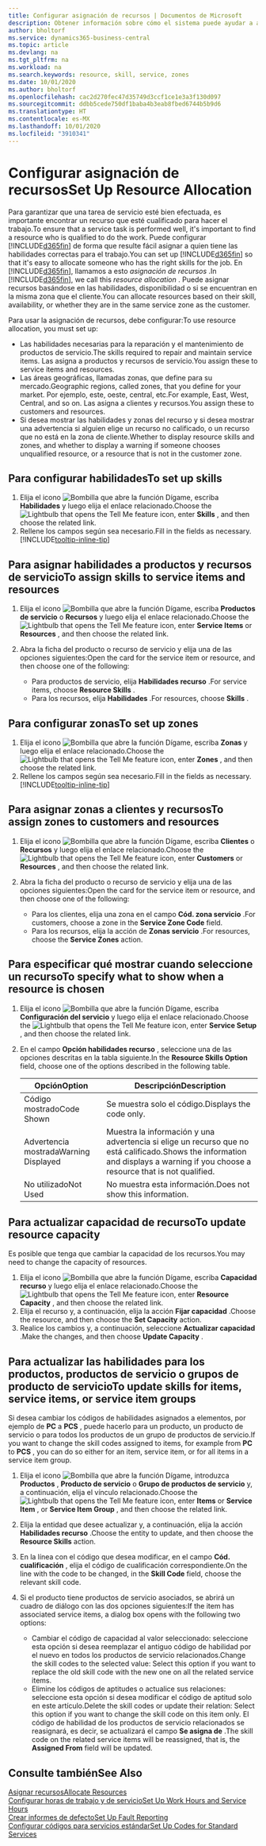 ```yaml
---
title: Configurar asignación de recursos | Documentos de Microsoft
description: Obtener información sobre cómo el sistema puede ayudar a asegurar que se asigna a alguien que tiene las habilidades necesarias para proporcionar un servicio.
author: bholtorf
ms.service: dynamics365-business-central
ms.topic: article
ms.devlang: na
ms.tgt_pltfrm: na
ms.workload: na
ms.search.keywords: resource, skill, service, zones
ms.date: 10/01/2020
ms.author: bholtorf
ms.openlocfilehash: cac2d270fec47d35749d3ccf1ce1e3a3f130d097
ms.sourcegitcommit: ddbb5cede750df1baba4b3eab8fbed6744b5b9d6
ms.translationtype: HT
ms.contentlocale: es-MX
ms.lasthandoff: 10/01/2020
ms.locfileid: "3910341"
---
```

# <a name="set-up-resource-allocation"></a><span data-ttu-id="fc1fa-103">Configurar asignación de recursos</span><span class="sxs-lookup"><span data-stu-id="fc1fa-103">Set Up Resource Allocation</span></span>
<span data-ttu-id="fc1fa-104">Para garantizar que una tarea de servicio esté bien efectuada, es importante encontrar un recurso que esté cualificado para hacer el trabajo.</span><span class="sxs-lookup"><span data-stu-id="fc1fa-104">To ensure that a service task is performed well, it's important to find a resource who is qualified to do the work.</span></span> <span data-ttu-id="fc1fa-105">Puede configurar [!INCLUDE[d365fin](includes/d365fin_md.md)] de forma que resulte fácil asignar a quien tiene las habilidades correctas para el trabajo.</span><span class="sxs-lookup"><span data-stu-id="fc1fa-105">You can set up [!INCLUDE[d365fin](includes/d365fin_md.md)] so that it's easy to allocate someone who has the right skills for the job.</span></span> <span data-ttu-id="fc1fa-106">En [!INCLUDE[d365fin](includes/d365fin_md.md)], llamamos a esto _asignación de recursos_ .</span><span class="sxs-lookup"><span data-stu-id="fc1fa-106">In [!INCLUDE[d365fin](includes/d365fin_md.md)], we call this _resource allocation_ .</span></span> <span data-ttu-id="fc1fa-107">Puede asignar recursos basándose en las habilidades, disponibilidad o si se encuentran en la misma zona que el cliente.</span><span class="sxs-lookup"><span data-stu-id="fc1fa-107">You can allocate resources based on their skill, availability, or whether they are in the same service zone as the customer.</span></span> 

<span data-ttu-id="fc1fa-108">Para usar la asignación de recursos, debe configurar:</span><span class="sxs-lookup"><span data-stu-id="fc1fa-108">To use resource allocation, you must set up:</span></span>  
  
* <span data-ttu-id="fc1fa-109">Las habilidades necesarias para la reparación y el mantenimiento de productos de servicio.</span><span class="sxs-lookup"><span data-stu-id="fc1fa-109">The skills required to repair and maintain service items.</span></span> <span data-ttu-id="fc1fa-110">Las asigna a productos y recursos de servicio.</span><span class="sxs-lookup"><span data-stu-id="fc1fa-110">You assign these to service items and resources.</span></span>  
* <span data-ttu-id="fc1fa-111">Las áreas geográficas, llamadas zonas, que define para su mercado.</span><span class="sxs-lookup"><span data-stu-id="fc1fa-111">Geographic regions, called zones, that you define for your market.</span></span> <span data-ttu-id="fc1fa-112">Por ejemplo, este, oeste, central, etc.</span><span class="sxs-lookup"><span data-stu-id="fc1fa-112">For example, East, West, Central, and so on.</span></span> <span data-ttu-id="fc1fa-113">Las asigna a clientes y recursos.</span><span class="sxs-lookup"><span data-stu-id="fc1fa-113">You assign these to customers and resources.</span></span>  
* <span data-ttu-id="fc1fa-114">Si desea mostrar las habilidades y zonas del recurso y si desea mostrar una advertencia si alguien elige un recurso no calificado, o un recurso que no está en la zona de cliente.</span><span class="sxs-lookup"><span data-stu-id="fc1fa-114">Whether to display resource skills and zones, and whether to display a warning if someone chooses unqualified resource, or a resource that is not in the customer zone.</span></span>  

## <a name="to-set-up-skills"></a><span data-ttu-id="fc1fa-115">Para configurar habilidades</span><span class="sxs-lookup"><span data-stu-id="fc1fa-115">To set up skills</span></span>
1. <span data-ttu-id="fc1fa-116">Elija el icono ![Bombilla que abre la función Dígame](media/ui-search/search_small.png "Dígame qué desea hacer"), escriba **Habilidades** y luego elija el enlace relacionado.</span><span class="sxs-lookup"><span data-stu-id="fc1fa-116">Choose the ![Lightbulb that opens the Tell Me feature](media/ui-search/search_small.png "Tell me what you want to do") icon, enter **Skills** , and then choose the related link.</span></span>  
2. <span data-ttu-id="fc1fa-117">Rellene los campos según sea necesario.</span><span class="sxs-lookup"><span data-stu-id="fc1fa-117">Fill in the fields as necessary.</span></span> [!INCLUDE[tooltip-inline-tip](includes/tooltip-inline-tip_md.md)]  

## <a name="to-assign-skills-to-service-items-and-resources"></a><span data-ttu-id="fc1fa-118">Para asignar habilidades a productos y recursos de servicio</span><span class="sxs-lookup"><span data-stu-id="fc1fa-118">To assign skills to service items and resources</span></span>
1. <span data-ttu-id="fc1fa-119">Elija el icono ![Bombilla que abre la función Dígame](media/ui-search/search_small.png "Dígame qué desea hacer"), escriba **Productos de servicio** o **Recursos** y luego elija el enlace relacionado.</span><span class="sxs-lookup"><span data-stu-id="fc1fa-119">Choose the ![Lightbulb that opens the Tell Me feature](media/ui-search/search_small.png "Tell me what you want to do") icon, enter **Service Items** or **Resources** , and then choose the related link.</span></span>  
2. <span data-ttu-id="fc1fa-120">Abra la ficha del producto o recurso de servicio y elija una de las opciones siguientes:</span><span class="sxs-lookup"><span data-stu-id="fc1fa-120">Open the card for the service item or resource, and then choose one of the following:</span></span>  
  
    * <span data-ttu-id="fc1fa-121">Para productos de servicio, elija **Habilidades recurso** .</span><span class="sxs-lookup"><span data-stu-id="fc1fa-121">For service items, choose **Resource Skills** .</span></span>  
    * <span data-ttu-id="fc1fa-122">Para los recursos, elija **Habilidades** .</span><span class="sxs-lookup"><span data-stu-id="fc1fa-122">For resources, choose **Skills** .</span></span>  

## <a name="to-set-up-zones"></a><span data-ttu-id="fc1fa-123">Para configurar zonas</span><span class="sxs-lookup"><span data-stu-id="fc1fa-123">To set up zones</span></span>
1. <span data-ttu-id="fc1fa-124">Elija el icono ![Bombilla que abre la función Dígame](media/ui-search/search_small.png "Dígame qué desea hacer"), escriba **Zonas** y luego elija el enlace relacionado.</span><span class="sxs-lookup"><span data-stu-id="fc1fa-124">Choose the ![Lightbulb that opens the Tell Me feature](media/ui-search/search_small.png "Tell me what you want to do") icon, enter **Zones** , and then choose the related link.</span></span>  
2. <span data-ttu-id="fc1fa-125">Rellene los campos según sea necesario.</span><span class="sxs-lookup"><span data-stu-id="fc1fa-125">Fill in the fields as necessary.</span></span> [!INCLUDE[tooltip-inline-tip](includes/tooltip-inline-tip_md.md)]  

## <a name="to-assign-zones-to-customers-and-resources"></a><span data-ttu-id="fc1fa-126">Para asignar zonas a clientes y recursos</span><span class="sxs-lookup"><span data-stu-id="fc1fa-126">To assign zones to customers and resources</span></span> 
1. <span data-ttu-id="fc1fa-127">Elija el icono ![Bombilla que abre la función Dígame](media/ui-search/search_small.png "Dígame qué desea hacer"), escriba **Clientes** o **Recursos** y luego elija el enlace relacionado.</span><span class="sxs-lookup"><span data-stu-id="fc1fa-127">Choose the ![Lightbulb that opens the Tell Me feature](media/ui-search/search_small.png "Tell me what you want to do") icon, enter **Customers** or **Resources** , and then choose the related link.</span></span>  
2. <span data-ttu-id="fc1fa-128">Abra la ficha del producto o recurso de servicio y elija una de las opciones siguientes:</span><span class="sxs-lookup"><span data-stu-id="fc1fa-128">Open the card for the service item or resource, and then choose one of the following:</span></span>  
  
    * <span data-ttu-id="fc1fa-129">Para los clientes, elija una zona en el campo **Cód. zona servicio** .</span><span class="sxs-lookup"><span data-stu-id="fc1fa-129">For customers, choose a zone in the **Service Zone Code** field.</span></span>  
    * <span data-ttu-id="fc1fa-130">Para los recursos, elija la acción de **Zonas servicio** .</span><span class="sxs-lookup"><span data-stu-id="fc1fa-130">For resources, choose the **Service Zones** action.</span></span>  

## <a name="to-specify-what-to-show-when-a-resource-is-chosen"></a><span data-ttu-id="fc1fa-131">Para especificar qué mostrar cuando seleccione un recurso</span><span class="sxs-lookup"><span data-stu-id="fc1fa-131">To specify what to show when a resource is chosen</span></span>
1. <span data-ttu-id="fc1fa-132">Elija el icono ![Bombilla que abre la función Dígame](media/ui-search/search_small.png "Dígame qué desea hacer"), escriba **Configuración del servicio** y luego elija el enlace relacionado.</span><span class="sxs-lookup"><span data-stu-id="fc1fa-132">Choose the ![Lightbulb that opens the Tell Me feature](media/ui-search/search_small.png "Tell me what you want to do") icon, enter **Service Setup** , and then choose the related link.</span></span> 
2. <span data-ttu-id="fc1fa-133">En el campo **Opción habilidades recurso** , seleccione una de las opciones descritas en la tabla siguiente.</span><span class="sxs-lookup"><span data-stu-id="fc1fa-133">In the **Resource Skills Option** field, choose one of the options described in the following table.</span></span>  
  
    |<span data-ttu-id="fc1fa-134">**Opción**</span><span class="sxs-lookup"><span data-stu-id="fc1fa-134">**Option**</span></span>|<span data-ttu-id="fc1fa-135">**Descripción**</span><span class="sxs-lookup"><span data-stu-id="fc1fa-135">**Description**</span></span>|  
    |------------|-------------|  
    |<span data-ttu-id="fc1fa-136">Código mostrado</span><span class="sxs-lookup"><span data-stu-id="fc1fa-136">Code Shown</span></span> | <span data-ttu-id="fc1fa-137">Se muestra solo el código.</span><span class="sxs-lookup"><span data-stu-id="fc1fa-137">Displays the code only.</span></span>|  
    |<span data-ttu-id="fc1fa-138">Advertencia mostrada</span><span class="sxs-lookup"><span data-stu-id="fc1fa-138">Warning Displayed</span></span> | <span data-ttu-id="fc1fa-139">Muestra la información y una advertencia si elige un recurso que no está calificado.</span><span class="sxs-lookup"><span data-stu-id="fc1fa-139">Shows the information and displays a warning if you choose a resource that is not qualified.</span></span>|  
    |<span data-ttu-id="fc1fa-140">No utilizado</span><span class="sxs-lookup"><span data-stu-id="fc1fa-140">Not Used</span></span> | <span data-ttu-id="fc1fa-141">No muestra esta información.</span><span class="sxs-lookup"><span data-stu-id="fc1fa-141">Does not show this information.</span></span>|  

## <a name="to-update-resource-capacity"></a><span data-ttu-id="fc1fa-142">Para actualizar capacidad de recurso</span><span class="sxs-lookup"><span data-stu-id="fc1fa-142">To update resource capacity</span></span>  
<span data-ttu-id="fc1fa-143">Es posible que tenga que cambiar la capacidad de los recursos.</span><span class="sxs-lookup"><span data-stu-id="fc1fa-143">You may need to change the capacity of resources.</span></span>  
  
1. <span data-ttu-id="fc1fa-144">Elija el icono ![Bombilla que abre la función Dígame](media/ui-search/search_small.png "Dígame qué desea hacer"), escriba **Capacidad recurso** y luego elija el enlace relacionado.</span><span class="sxs-lookup"><span data-stu-id="fc1fa-144">Choose the ![Lightbulb that opens the Tell Me feature](media/ui-search/search_small.png "Tell me what you want to do") icon, enter **Resource Capacity** , and then choose the related link.</span></span>  
2. <span data-ttu-id="fc1fa-145">Elija el recurso y, a continuación, elija la acción **Fijar capacidad** .</span><span class="sxs-lookup"><span data-stu-id="fc1fa-145">Choose the resource, and then choose the **Set Capacity** action.</span></span>  
3. <span data-ttu-id="fc1fa-146">Realice los cambios y, a continuación, seleccione **Actualizar capacidad** .</span><span class="sxs-lookup"><span data-stu-id="fc1fa-146">Make the changes, and then choose **Update Capacity** .</span></span>  

## <a name="to-update-skills-for-items-service-items-or-service-item-groups"></a><span data-ttu-id="fc1fa-147">Para actualizar las habilidades para los productos, productos de servicio o grupos de producto de servicio</span><span class="sxs-lookup"><span data-stu-id="fc1fa-147">To update skills for items, service items, or service item groups</span></span>
<span data-ttu-id="fc1fa-148">Si desea cambiar los códigos de habilidades asignados a elementos, por ejemplo de **PC** a **PCS** , puede hacerlo para un producto, un producto de servicio o para todos los productos de un grupo de productos de servicio.</span><span class="sxs-lookup"><span data-stu-id="fc1fa-148">If you want to change the skill codes assigned to items, for example from **PC** to **PCS** , you can do so either for an item, service item, or for all items in a service item group.</span></span>  
  
1. <span data-ttu-id="fc1fa-149">Elija el icono ![Bombilla que abre la función Dígame](media/ui-search/search_small.png "Dígame qué desea hacer"), introduzca **Productos** , **Producto de servicio** o **Grupo de productos de servicio** y, a continuación, elija el vínculo relacionado.</span><span class="sxs-lookup"><span data-stu-id="fc1fa-149">Choose the ![Lightbulb that opens the Tell Me feature](media/ui-search/search_small.png "Tell me what you want to do") icon, enter **Items** or **Service Item** , or **Service Item Group** , and then choose the related link.</span></span>  
2. <span data-ttu-id="fc1fa-150">Elija la entidad que desee actualizar y, a continuación, elija la acción **Habilidades recurso** .</span><span class="sxs-lookup"><span data-stu-id="fc1fa-150">Choose the entity to update, and then choose the **Resource Skills** action.</span></span>  
3. <span data-ttu-id="fc1fa-151">En la línea con el código que desea modificar, en el campo **Cód. cualificación** , elija el código de cualificación correspondiente.</span><span class="sxs-lookup"><span data-stu-id="fc1fa-151">On the line with the code to be changed, in the **Skill Code** field, choose the relevant skill code.</span></span>  
4.  <span data-ttu-id="fc1fa-152">Si el producto tiene productos de servicio asociados, se abrirá un cuadro de diálogo con las dos opciones siguientes:</span><span class="sxs-lookup"><span data-stu-id="fc1fa-152">If the item has associated service items, a dialog box opens with the following two options:</span></span>  
  
    * <span data-ttu-id="fc1fa-153">Cambiar el código de capacidad al valor seleccionado: seleccione esta opción si desea reemplazar el antiguo código de habilidad por el nuevo en todos los productos de servicio relacionados.</span><span class="sxs-lookup"><span data-stu-id="fc1fa-153">Change the skill codes to the selected value: Select this option if you want to replace the old skill code with the new one on all the related service items.</span></span>  
    * <span data-ttu-id="fc1fa-154">Elimine los códigos de aptitudes o actualice sus relaciones: seleccione esta opción si desea modificar el código de aptitud solo en este artículo.</span><span class="sxs-lookup"><span data-stu-id="fc1fa-154">Delete the skill codes or update their relation: Select this option if you want to change the skill code on this item only.</span></span> <span data-ttu-id="fc1fa-155">El código de habilidad de los productos de servicio relacionados se reasignará, es decir, se actualizará el campo **Se asigna de** .</span><span class="sxs-lookup"><span data-stu-id="fc1fa-155">The skill code on the related service items will be reassigned, that is, the **Assigned From** field will be updated.</span></span>  
  
## <a name="see-also"></a><span data-ttu-id="fc1fa-156">Consulte también</span><span class="sxs-lookup"><span data-stu-id="fc1fa-156">See Also</span></span>
[<span data-ttu-id="fc1fa-157">Asignar recursos</span><span class="sxs-lookup"><span data-stu-id="fc1fa-157">Allocate Resources</span></span>](service-how-to-allocate-resources.md)  
[<span data-ttu-id="fc1fa-158">Configurar horas de trabajo y de servicio</span><span class="sxs-lookup"><span data-stu-id="fc1fa-158">Set Up Work Hours and Service Hours</span></span>](service-how-setup-work-service-hours.md)  
[<span data-ttu-id="fc1fa-159">Crear informes de defecto</span><span class="sxs-lookup"><span data-stu-id="fc1fa-159">Set Up Fault Reporting</span></span>](service-how-setup-fault-reporting.md)  
[<span data-ttu-id="fc1fa-160">Configurar códigos para servicios estándar</span><span class="sxs-lookup"><span data-stu-id="fc1fa-160">Set Up Codes for Standard Services</span></span>](service-how-setup-service-coding.md)  
 

